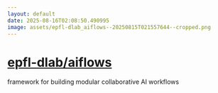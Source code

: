 ```yaml
---
layout: default
date: 2025-08-16T02:08:50.490995
image: assets/epfl-dlab_aiflows--20250815T021557644--cropped.png
---
```


# [epfl-dlab/aiflows](https://github.com/epfl-dlab/aiflows)

framework for building modular collaborative AI workflows
